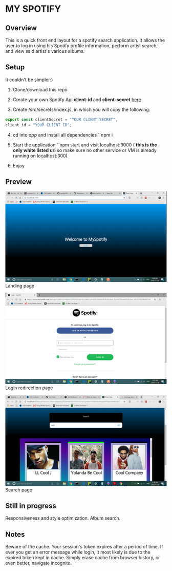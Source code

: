 # MY SPOTIFY

## Overview

This is a quick front end layout for a spotify search application. It allows the user to log in using his Spotify profile information, perform artist search, and view said artist's various albums. 

## Setup

It couldn't be simpler:)

1. Clone/download this repo

2. Create your own Spotify Api **client-id** and **client-secret** [here](https://developer.spotify.com/dashboard/) 

3. Create /src/secrets/index.js, in which you will copy the following:
```index.js
export const clientSecret = "YOUR CLIENT SECRET", 
client_id = "YOUR CLIENT ID";
```
4. cd into *app* and install all dependencies ``npm i

5. Start the application ``npm start and visit localhost:3000 ( **this is the only white listed url** so make sure no other service or VM is already running on localhost:300)

6. Enjoy

## Preview

![Landing](https://github.com/steveabouem/spotify/blob/api/app/src/assets/images/Untitled.png)
Landing page

![Landing](https://github.com/steveabouem/spotify/blob/api/app/src/assets/images/login.png)
Login redirection page

![Landing](https://github.com/steveabouem/spotify/blob/master/app/src/assets/images/searh.png)
Search  page

## Still in progress
Responsiveness and style optimization. Album search.

## Notes
Beware of the cache. Your session's token expires after a period of time. If ever you get an error message while login, it most likely is due to the expired token kept in cache. Simply erase cache from browser history, or even better, navigate incognito.
